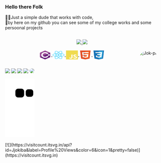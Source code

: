 ### Hello there Folk

🐱‍💻Just a simple dude that works with code, 
<br/>🤖by here on my github you can see some of my college works and some persoonal projects

## 
<div align="center">
  <a href="https://github.com/Jjokiba">
  <img height="140em" src="https://github-readme-stats.vercel.app/api?username=jjokiba&show_icons=true&theme=dracula&include_all_commits=false&count_private=false"/>
  <img height="140em" src="https://github-readme-stats.vercel.app/api/top-langs/?username=jjokiba&layout=compact&langs_count=7&theme=dracula"/>
</div>
<div style="display: inline_block;text-align-last: center;"><br>
  <img align="center" alt="Jok-Csharp" height="30" width="40" src="https://raw.githubusercontent.com/devicons/devicon/master/icons/csharp/csharp-original.svg">
    <img align="center" alt="Jok-React" height="30" width="40" src="https://raw.githubusercontent.com/devicons/devicon/master/icons/react/react-original.svg">
    <img align="center" alt="Jok-Js" height="30" width="40" src="https://raw.githubusercontent.com/devicons/devicon/master/icons/javascript/javascript-plain.svg">
    <img align="center" alt="Jok-HTML" height="30" width="40" src="https://raw.githubusercontent.com/devicons/devicon/master/icons/html5/html5-original.svg">
    <img align="center" alt="Jok-CSS" height="30" width="40" src="https://raw.githubusercontent.com/devicons/devicon/master/icons/css3/css3-original.svg">
  <img align="right" alt="Jok-pic" height="150" style="border-radius:50px;" src="https://tenor.com/view/lilo-and-stitch-misbehaving-licking-stitch-gif-17532884.gif">
</div>

<!--  <div>
    <img align="center" alt="Jok-Csharp"  src="https://img.shields.io/badge/C%23-239120?style=for-the-badge&logo=c-sharp&logoColor=white">
    <img align="center" alt="Jok"  src="https://img.shields.io/badge/.NET-5C2D91?style=for-the-badge&logo=.net&logoColor=white">
    <img align="center" alt="Jok"  src="https://img.shields.io/badge/JavaScript-F7DF1E?style=for-the-badge&logo=javascript&logoColor=black">
    <img align="center" alt="Jok"  src="https://img.shields.io/badge/jQuery-0769AD?style=for-the-badge&logo=jquery&logoColor=white">
    <img align="center" alt="Jok"  src="https://img.shields.io/badge/Node.js-43853D?style=for-the-badge&logo=node.js&logoColor=white">
    <img align="center" alt="Jok"  src="https://img.shields.io/badge/React-20232A?style=for-the-badge&logo=react&logoColor=61DAFB">
    <img align="center" alt="Jok"  src="">
    
  </div>-->
  
##  
<div> 
  <a href="https://www.instagram.com/jjokiba" target="_blank"><img src="https://img.shields.io/badge/-Instagram-%23E4405F?style=for-the-badge&logo=instagram&logoColor=white" target="_blank"></a>
  <a href="https://steamcommunity.com/id/jjokiba" target="_blank"><img src="https://img.shields.io/badge/Steam-000000?style=for-the-badge&logo=steam&logoColor=white" target="_blank"></a>
 	<a href="https://www.twitch.tv/jjokiba" target="_blank"><img src="https://img.shields.io/badge/Twitch-9146FF?style=for-the-badge&logo=twitch&logoColor=white" target="_blank"></a>
  <a href = "mailto:junijademaia@gmail.com"><img src="https://img.shields.io/badge/-Gmail-%23333?style=for-the-badge&logo=gmail&logoColor=white" target="_blank"></a>
  <a href="https://www.linkedin.com/in/joao-vitor-raboni-ribeiro/" target="_blank"><img src="https://img.shields.io/badge/LinkedIn-0077B5?style=for-the-badge&logo=linkedin&logoColor=white" style="border-radius:30px" target="_blank"></a> 
 
  ![Snake animation](https://github.com/jjokiba/jjokiba/blob/output/github-contribution-grid-snake.svg)
</div>
  [![](https://visitcount.itsvg.in/api?id=Jjokiba&label=Profile%20Views&color=6&icon=1&pretty=false)](https://visitcount.itsvg.in)
